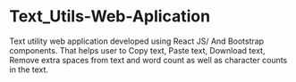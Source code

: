 # Text_Utils-Web-Aplication
Text utility web application developed using React JS/ And Bootstrap components. That helps user to Copy text, Paste text, Download text, Remove extra spaces from text and word count as well as character counts in the text.

